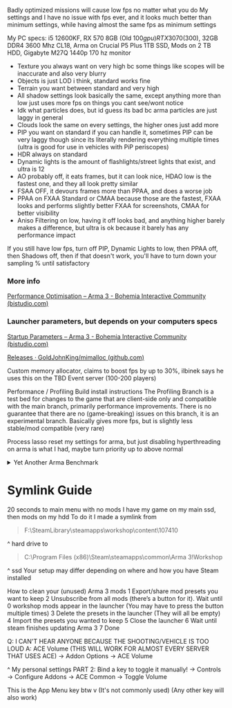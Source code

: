 

Badly optimized missions will cause low fps no matter what you do
My settings and I have no issue with fps ever, and it looks much better than minimum settings, while having almost the same fps as minimum settings

My PC specs: i5 12600KF, RX 570 8GB (Old $100 gpu) RTX 3070 ($300), 32GB DDR4 3600 Mhz CL18, Arma on Crucial P5 Plus 1TB SSD, Mods on 2 TB HDD, Gigabyte M27Q 1440p 170 hz monitor

- Texture you always want on very high bc some things like scopes will be inaccurate and also very blurry
- Objects is just LOD i think, standard works fine
- Terrain you want between standard and very high
- All shadow settings look basically the same, except anything more than low just uses more fps on things you cant see/wont notice
- Idk what particles does, but id guess its bad bc arma particles are just laggy in general
- Clouds look the same on every settings, the higher ones just add more
- PIP you want on standard if you can handle it, sometimes PIP can be very laggy though since its literally rendering everything multiple times
(ultra is good for use in vehicles with PiP periscopes)
- HDR always on standard
- Dynamic lights is the amount of flashlights/street lights that exist, and ultra is 12
- AO probably off, it eats frames, but it can look nice, HDAO low is the fastest one, and they all look pretty similar
- FSAA OFF, it devours frames more than PPAA, and does a worse job
- PPAA on FXAA Standard or CMAA because those are the fastest, FXAA looks and performs slightly better
FXAA for screenshots, CMAA for better visibility
- Aniso Filtering on low, having it off looks bad, and anything higher barely makes a difference, but ultra is ok because it barely has any performance impact

If you still have low fps, turn off PIP, Dynamic Lights to low, then PPAA off, then Shadows off, then if that doesn't work, you'll have to turn down your sampling % until satisfactory

### More info
[Performance Optimisation – Arma 3 - Bohemia Interactive Community (bistudio.com)](https://community.bistudio.com/wiki/Arma_3:_Performance_Optimisation#General)


### Launcher parameters, but depends on your computers specs
[Startup Parameters – Arma 3 - Bohemia Interactive Community (bistudio.com)](https://community.bistudio.com/wiki/Arma_3:_Startup_Parameters)


[Releases · GoldJohnKing/mimalloc (github.com)](https://github.com/GoldJohnKing/mimalloc/releases)

Custom memory allocator, claims to boost fps by up to 30%, ilbinek says he uses this on the TBD Event server (100-200 players)


Performance / Profiling Build install instructions
The Profiling Branch is a test bed for changes to the game that are client-side only and compatible with the main branch, primarily performance improvements.
There is no guarantee that there are no (game-breaking) issues on this branch, it is an experimental branch.
Basically gives more fps, but is slightly less stable/mod compatible (very rare)



Process lasso reset my settings for arma, but just disabling hyperthreading on arma is what I had, maybe turn priority up to above normal
<details>
<summary>Yet Another Arma Benchmark</summary>
[Steam Workshop::Yet Another Arma Benchmark (steamcommunity.com)](https://steamcommunity.com/sharedfiles/filedetails/?id=375092418)

From stock to fully configured, I gained about 10% more fps on a very heavy benchmark, while also having less severe fps drops/stutter/lag

Comments:
params = launcher parameters on
profiling = using profiling branch
cold = 1st run usually gets lower fps
warm = after 1st run
cpu "oc" = I changed my cpu settings in my bios, but I don't think it gained any performance at all (my mobo is locked)
gpu oc = power limit and memory timings maxed
better gpu oc = above + 100% fan curve
</details>

# Symlink Guide
20 seconds to main menu with no mods
I have my game on my main ssd, then mods on my hdd
To do it I made a symlink from
> F:\SteamLibrary\steamapps\workshop\content\107410

^ hard drive
to
> C:\Program Files (x86)\Steam\steamapps\common\Arma 3\!Workshop

^ ssd
Your setup may differ depending on where and how you have Steam installed

How to clean your (unused) Arma 3 mods
1 Export/share mod presets you want to keep
2 Unsubscribe from all mods (there’s a button for it). Wait until 0 workshop mods appear in the launcher (You may have to press the button multiple times)
3 Delete the presets in the launcher (They will all be empty)
4 Import the presets you wanted to keep
5 Close the launcher
6 Wait until steam finishes updating Arma 3
7 Done


Q: I CAN'T HEAR ANYONE BECAUSE THE SHOOTING/VEHICLE IS TOO LOUD
A: ACE Volume
(THIS WILL WORK FOR ALMOST EVERY SERVER THAT USES ACE)
-> Addon Options
-> ACE Volume

^ My personal settings
PART 2: Bind a key to toggle it manually!
-> Controls
-> Configure Addons
-> ACE Common
-> Toggle Volume

This is the App Menu key btw v (It's not commonly used) (Any other key will also work)

